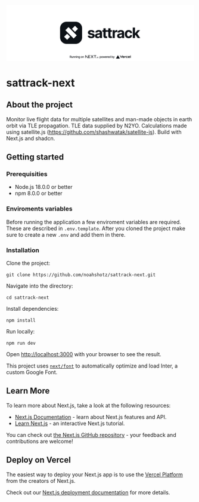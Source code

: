 ![sattrack-header](./sattrack-readme-header.png)
# sattrack-next

## About the project
Monitor live flight data for multiple satellites and man-made objects in earth orbit via TLE propagation. TLE data supplied by N2YO. Calculations made using satellite.js (https://github.com/shashwatak/satellite-js). Build with Next.js and shadcn.

## Getting started
### Prerequisities
- Node.js 18.0.0 or better
- npm 8.0.0 or better

### Enviroments variables
Before running the application a few enviroment variables are required. These are described in ```.env.template```. After you cloned the project make sure to create a new ```.env``` and add them in there.

### Installation
Clone the project:
```
git clone https://github.com/noahshotz/sattrack-next.git
```

Navigate into the directory:
```
cd sattrack-next
```

Install dependencies:
```
npm install
```

Run locally:
```
npm run dev
```

Open [http://localhost:3000](http://localhost:3000) with your browser to see the result.

This project uses [`next/font`](https://nextjs.org/docs/basic-features/font-optimization) to automatically optimize and load Inter, a custom Google Font.

## Learn More

To learn more about Next.js, take a look at the following resources:

- [Next.js Documentation](https://nextjs.org/docs) - learn about Next.js features and API.
- [Learn Next.js](https://nextjs.org/learn) - an interactive Next.js tutorial.

You can check out [the Next.js GitHub repository](https://github.com/vercel/next.js/) - your feedback and contributions are welcome!

## Deploy on Vercel

The easiest way to deploy your Next.js app is to use the [Vercel Platform](https://vercel.com/new?utm_medium=default-template&filter=next.js&utm_source=create-next-app&utm_campaign=create-next-app-readme) from the creators of Next.js.

Check out our [Next.js deployment documentation](https://nextjs.org/docs/deployment) for more details.
